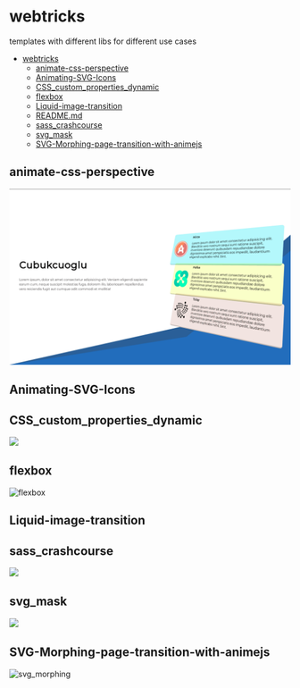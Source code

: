 # webtricks
templates with different libs for different use cases

- [webtricks](#webtricks)
    - [animate-css-perspective](#animate-css-perspective)
    - [Animating-SVG-Icons](#animating-svg-icons)
    - [CSS_custom_properties_dynamic](#css_custom_properties_dynamic)
    - [flexbox](#flexbox)
    - [Liquid-image-transition](#liquid-image-transition)
    - [README.md](#readmemd)
    - [sass_crashcourse](#sass_crashcourse)
    - [svg_mask](#svg_mask)
    - [SVG-Morphing-page-transition-with-animejs](#svg-morphing-page-transition-with-animejs)

## animate-css-perspective

![css_perspective](./readme_gifs/css_perspective.gif)



## Animating-SVG-Icons



## CSS_custom_properties_dynamic

![](./readme_gifs/css_custom_prop.gif)



## flexbox

![flexbox](/home/fecub/workspace/webtricks/readme_gifs/flexbox.gif)

## Liquid-image-transition



## sass_crashcourse

![](/home/fecub/workspace/webtricks/readme_gifs/sass_crashcourse.gif)




## svg_mask

![](/home/fecub/workspace/webtricks/readme_gifs/svg_mask.gif)



## SVG-Morphing-page-transition-with-animejs

![svg_morphing](/home/fecub/workspace/webtricks/readme_gifs/svg_morphing.gif)


